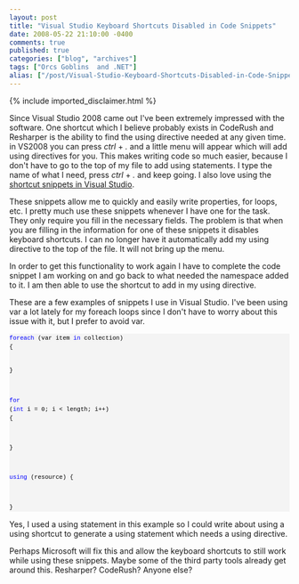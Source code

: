 ```yaml
---
layout: post
title: "Visual Studio Keyboard Shortcuts Disabled in Code Snippets"
date: 2008-05-22 21:10:00 -0400
comments: true
published: true
categories: ["blog", "archives"]
tags: ["Orcs Goblins  and .NET"]
alias: ["/post/Visual-Studio-Keyboard-Shortcuts-Disabled-in-Code-Snippets", "/post/visual-studio-keyboard-shortcuts-disabled-in-code-snippets"]
---
```

<!-- more -->
{% include imported_disclaimer.html %}
<p>Since Visual Studio 2008 came out I've been extremely impressed with the software. One shortcut which I believe probably exists in CodeRush and Resharper is the ability to find the using directive needed at any given time. in VS2008 you can press <em>ctrl</em> +<em> .</em> and a little menu will appear which will add using directives for you. This makes writing code so much easier, because I don't have to go to the top of my file to add using statements. I type the name of what I need, press <em>ctrl</em> + <em>.</em> and keep going. I also love using the <a href="http://msdn.microsoft.com/en-us/library/z4c5cc9b(VS.80).aspx" target="_blank">shortcut snippets in Visual Studio</a>.</p>
<p>These snippets allow me to quickly and easily write properties, for loops, etc. I pretty much use these snippets whenever I have one for the task. They only require you fill in the necessary fields. The problem is that when you are filling in the information for one of these snippets it disables keyboard shortcuts. I can no longer have it automatically add my using directive to the top of the file. It will not bring up the menu.</p>
<p>In order to get this functionality to work again I have to complete the code snippet I am working on and go back to what needed the namespace added to it. I am then able to use the shortcut to add in my using directive.</p>
<p>These are a few examples of snippets I use in Visual Studio. I've been using var a lot lately for my foreach loops since I don't have to worry about this issue with it, but I prefer to avoid var.</p>
<div>
<pre style="border-style: none; margin: 0em; padding: 0px; overflow: visible; font-size: 8pt; width: 100%; color: black; line-height: 12pt; font-family: consolas,'Courier New',courier,monospace; background-color: #f4f4f4;"><span style="color: #0000ff;">foreach</span> (var item <span style="color: #0000ff;">in</span> collection)
{

}

<span style="color: #0000ff;">for</span> (<span style="color: #0000ff;">int</span> i = 0; i &lt; length; i++)
{

}

<span style="color: #0000ff;">using</span> (resource)
{

}</pre>
</div>
<p>Yes, I used a using statement in this example so I could write about using a using shortcut to generate a using statement which needs a using directive.</p>
<p>Perhaps Microsoft will fix this and allow the keyboard shortcuts to still work while using these snippets. Maybe some of the third party tools already get around this. Resharper? CodeRush? Anyone else?</p>
